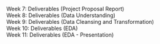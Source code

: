 Week 7: Deliverables (Project Proposal Report)  
Week 8: Deliverables (Data Understanding)  
Week 9: Deliverables (Data Cleansing and Transformation)  
Week 10: Deliverables (EDA)  
Week 11: Deliverables (EDA - Presentation)
